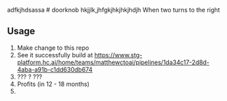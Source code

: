 adfkjhdsassa # doorknob
hkjjlk,jhfgkjhkjhkjhdjh
When two turns to the right

## Usage

1. Make change to this repo
2. See it successfully build at <https://www.stg-platform.hc.ai/home/teams/matthewctoai/pipelines/1da34c17-2d8d-4aba-a91b-c1dd630db674>
3. ??? ?   ???
4. Profits (in 12 - 18 months)
5.   
